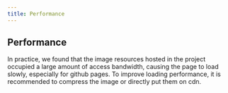 ```yaml
---
title: Performance
---
```


## Performance

In practice, we found that the image resources hosted in the project occupied a large amount of access bandwidth, causing the page to load slowly, especially for github pages. To improve loading performance, it is recommended to compress the image or directly put them on cdn.